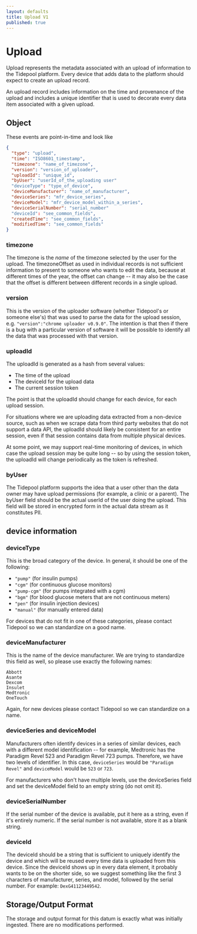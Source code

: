```yaml
---
layout: defaults
title: Upload V1
published: true
---
```

# Upload

Upload represents the metadata associated with an upload of information to the Tidepool platform. Every device that adds data to the platform should expect to create an upload record.

An upload record includes information on the time and provenance of the upload and includes a unique identifier that is used to decorate every data item associated with a given upload.


## Object
These events are point-in-time and look like


~~~json
{
  "type": "upload",
  "time": "ISO8601_timestamp",
  "timezone": "name_of_timezone",
  "version": "version_of_uploader",
  "uploadId": "unique_id",
  "byUser": "userId_of_the_uploading user"
  "deviceType": "type_of_device",
  "deviceManufacturer": "name_of_manufacturer",
  "deviceSeries": "mfr_device_series",
  "deviceModel": "mfr_device_model_within_a_series",
  "deviceSerialNumber": "serial_number"
  "deviceId": "see_common_fields",
  "createdTime": "see_common_fields",
  "modifiedTime": "see_common_fields"
}
~~~

### timezone

The timezone is the *name* of the timezone selected by the user for the upload. The timezoneOffset as used in individual records is not sufficient information to present to someone who wants to edit the data, because at different times of the year, the offset can change -- it may also be the case that the offset is different between different records in a single upload.

### version

This is the version of the uploader software (whether Tidepool's or someone else's) that was used to parse the data for the upload session, e.g. `"version":"chrome uploader v0.9.0"`. The intention is that then if there is a bug with a particular version of software it will be possible to identify all the data that was processed with that version.

### uploadId

The uploadId is generated as a hash from several values:

* The time of the upload
* The deviceId for the upload data
* The current session token

The point is that the uploadId should change for each device, for each upload session.

For situations where we are uploading data extracted from a non-device source, such as when we scrape data from third party websites that do not support a data API, the uploadId should likely be consistent for an entire session, even if that session contains data from multiple physical devices.

At some point, we may support real-time monitoring of devices, in which case the upload session may be quite long -- so by using the session token, the uploadId will change periodically as the token is refreshed.

### byUser

The Tidepool platform supports the idea that a user other than the data owner may have upload permissions (for example, a clinic or a parent). The byUser field should be the actual userId of the user doing the upload. This field will be stored in encrypted form in the actual data stream as it constitutes PII.

## device information

### deviceType
This is the broad category of the device. In general, it should be one of the following:

* `"pump"` (for insulin pumps)
* `"cgm"` (for continuous glucose monitors)
* `"pump-cgm"` (for pumps integrated with a cgm)
* `"bgm"` (for blood glucose meters that are not continuous meters)
* `"pen"` (for insulin injection devices)
* `"manual"` (for manually entered data)

For devices that do not fit in one of these categories, please contact Tidepool so we can standardize on a good name.

### deviceManufacturer

This is the name of the device manufacturer. We are trying to standardize this field as well, so please use exactly the following names:

    Abbott
    Asante
    Dexcom
    Insulet
    Medtronic
    OneTouch

Again, for new devices please contact Tidepool so we can standardize on a name.

### deviceSeries and deviceModel

Manufacturers often identify devices in a series of similar devices, each with a different model identification -- for example, Medtronic has the Paradigm Revel 523 and Paradigm Revel 723 pumps. Therefore, we have two levels of identifier. In this case, `deviceSeries` would be `"Paradigm Revel"` and `deviceModel` would be `523` or `723`.

For manufacturers who don't have multiple levels, use the deviceSeries field and set the deviceModel field to an empty string (do not omit it).

### deviceSerialNumber

If the serial number of the device is available, put it here as a string, even if it's entirely numeric. If the serial number is not available, store it as a blank string.

### deviceId
The deviceId should be a string that is sufficient to uniquely identify the device and which will be reused every time data is uploaded from this device. Since the deviceId shows up in every data element, it probably wants to be on the shorter side, so we suggest something like the first 3 characters of manufacturer, series, and model, followed by the serial number. For example: `DexG41123449542`.



## Storage/Output Format

The storage and output format for this datum is exactly what was initially ingested.  There are no modifications performed.